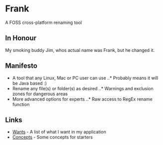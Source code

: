 # Frank
A FOSS cross-platform renaming tool

In Honour
---------
My smoking buddy Jim, whos actual name was Frank, but he changed it.

Manifesto
---------
* A tool that any Linux, Mac or PC user can use
..* Probably means it will be Java based :)
* Rename any file(s) or folder(s) as desired
..* Warnings and exclusion zones for dangerous areas
* More advanced options for experts
..* Raw access to RegEx rename function

Links
-----
* [Wants](https://github.com/setherith/Frank/blob/master/want.md) - A list of what I want in my application
* [Concepts](https://github.com/setherith/Frank/blob/master/concept.md) - Some concepts for starters
